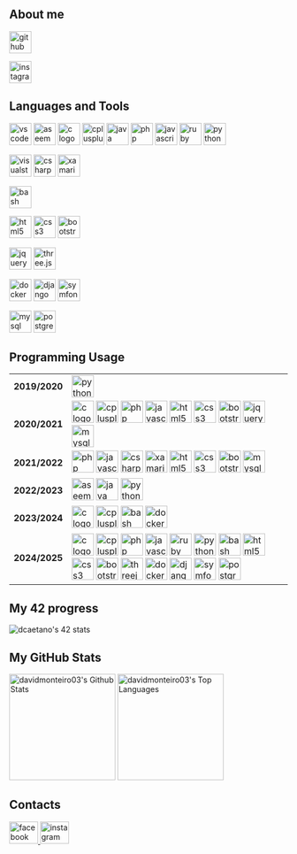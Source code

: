 ## About me

<p>
    <a href="https://github.com/davidmonteiro03" target="_blank">
        <img src="https://img.shields.io/badge/GitHub-181717?logo=github&logoColor=white&style=for-the-badge" height="40" alt="github logo" />
    </a>
</p>
<p>
    <a href="https://www.instagram.com/davidmonteiro03/" target="_blank">
        <img src="https://img.shields.io/badge/Instagram-E4405F?logo=instagram&logoColor=white&style=for-the-badge" height="40" alt="instagram logo" />
    </a>
</p>

## Languages and Tools

<p>
    <img src="https://img.shields.io/badge/Visual%20Studio%20Code-007ACC?style=for-the-badge&logo=vscode&logoColor=white" height="40" alt="vscode logo" />
    <img src="https://simpleicons.org/icons/assemblyscript.svg" height="40" alt="aseembly logo"/>
    <img src="https://cdn.jsdelivr.net/gh/devicons/devicon/icons/c/c-original.svg" height="40" alt="c logo"/>
    <img src="https://cdn.jsdelivr.net/gh/devicons/devicon/icons/cplusplus/cplusplus-original.svg" height="40" alt="cplusplus logo"/>
    <img src="https://cdn.jsdelivr.net/gh/devicons/devicon/icons/java/java-original-wordmark.svg" height="40" alt="java logo"/>
    <img src="https://cdn.jsdelivr.net/gh/devicons/devicon/icons/php/php-original.svg" height="40" alt="php logo"/>
    <img src="https://cdn.jsdelivr.net/gh/devicons/devicon/icons/javascript/javascript-original.svg" height="40" alt="javascript logo"/>
    <img src="https://cdn.jsdelivr.net/gh/devicons/devicon/icons/ruby/ruby-original.svg" height="40" alt="ruby logo"/>
    <img src="https://cdn.jsdelivr.net/gh/devicons/devicon/icons/python/python-original-wordmark.svg" height="40" alt="python logo"/>
</p>

<p>
    <img src="https://img.shields.io/badge/Visual%20Studio-5C2D91?style=for-the-badge" height="40" alt="visualstudio logo"/>
    <img src="https://cdn.jsdelivr.net/gh/devicons/devicon/icons/csharp/csharp-original.svg" height="40" alt="csharp logo"/>
    <img src="https://cdn.jsdelivr.net/gh/devicons/devicon/icons/xamarin/xamarin-original.svg" height="40" alt="xamarin logo"/>
</p>

<p>
    <img src="https://img.shields.io/badge/Bash-4EAA25?style=for-the-badge&logo=gnubash&logoColor=white" height="40" alt="bash logo"/>
</p>

<p>
    <img src="https://img.shields.io/badge/HTML5-E34F26?style=for-the-badge&logo=html5&logoColor=white" height="40" alt="html5 logo"/>
    <img src="https://img.shields.io/badge/CSS3-1572B6?style=for-the-badge&logo=css3&logoColor=white" height="40" alt="css3 logo"/>
    <img src="https://img.shields.io/badge/Bootstrap-7952B3?style=for-the-badge&logo=bootstrap&logoColor=white" height="40" alt="bootstrap logo"/>
</p>

<p>
    <img src="https://img.shields.io/badge/jQuery-0769AD?style=for-the-badge&logo=jquery&logoColor=white" height="40" alt="jquery logo"/>
    <img src="https://img.shields.io/badge/Three.js-000000?style=for-the-badge&logo=three.js&logoColor=white" height="40" alt="three.js logo"/>
</p>

<p>
    <img src="https://img.shields.io/badge/Docker-2496ED?style=for-the-badge&logo=docker&logoColor=white" height="40" alt="docker logo"/>
    <img src="https://img.shields.io/badge/Django-092E20?style=for-the-badge&logo=django&logoColor=white" height="40" alt="django logo"/>
    <img src="https://img.shields.io/badge/Symfony-000000?style=for-the-badge&logo=symfony&logoColor=white" height="40" alt="symfony logo"/>
</p>

<p>
    <img src="https://img.shields.io/badge/MySQL-1572B6?style=for-the-badge&logo=mysql&logoColor=white" height="40" alt="mysql logo"/>
    <img src="https://img.shields.io/badge/PostgreSQL-4169E1?style=for-the-badge&logo=postgresql&logoColor=white" height="40" alt="postgresql logo"/>
</p>

## Programming Usage

<table>
    <!-- 2019/2020 -->
    <tr>
        <td><b>2019/2020</b></td>
        <td>
            <img src="https://cdn.jsdelivr.net/gh/devicons/devicon/icons/python/python-original-wordmark.svg" height="40" alt="python logo"/>
        </td>
    </tr>
    <!-- 2020/2021 -->
    <tr>
        <td><b>2020/2021</b></td>
        <td>
            <img src="https://cdn.jsdelivr.net/gh/devicons/devicon/icons/c/c-original.svg" height="40" alt="c logo"/>
            <img src="https://cdn.jsdelivr.net/gh/devicons/devicon/icons/cplusplus/cplusplus-original.svg" height="40" alt="cplusplus logo"/>
            <img src="https://cdn.jsdelivr.net/gh/devicons/devicon/icons/php/php-original.svg" height="40" alt="php logo"/>
            <img src="https://cdn.jsdelivr.net/gh/devicons/devicon/icons/javascript/javascript-original.svg" height="40" alt="javascript logo"/>
            <img src="https://cdn.jsdelivr.net/gh/devicons/devicon/icons/html5/html5-original-wordmark.svg" height="40" alt="html5 logo"/>
            <img src="https://cdn.jsdelivr.net/gh/devicons/devicon/icons/css3/css3-original-wordmark.svg" height="40" alt="css3 logo"/>
            <img src="https://cdn.jsdelivr.net/gh/devicons/devicon/icons/bootstrap/bootstrap-plain-wordmark.svg" height="40" alt="bootstrap logo"/>
            <img src="https://cdn.jsdelivr.net/gh/devicons/devicon/icons/jquery/jquery-original-wordmark.svg" height="40" alt="jquery logo"/>
            <img src="https://cdn.jsdelivr.net/gh/devicons/devicon/icons/mysql/mysql-original-wordmark.svg" height="40" alt="mysql logo"/>
        </td>
    </tr>
    <!-- 2021/2022 -->
    <tr>
        <td><b>2021/2022</b></td>
        <td>
            <img src="https://cdn.jsdelivr.net/gh/devicons/devicon/icons/php/php-original.svg" height="40" alt="php logo"/>
            <img src="https://cdn.jsdelivr.net/gh/devicons/devicon/icons/javascript/javascript-original.svg" height="40" alt="javascript logo"/>
            <img src="https://cdn.jsdelivr.net/gh/devicons/devicon/icons/csharp/csharp-original.svg" height="40" alt="csharp logo"/>
            <img src="https://cdn.jsdelivr.net/gh/devicons/devicon/icons/xamarin/xamarin-original.svg" height="40" alt="xamarin logo"/>
            <img src="https://cdn.jsdelivr.net/gh/devicons/devicon/icons/html5/html5-original-wordmark.svg" height="40" alt="html5 logo"/>
            <img src="https://cdn.jsdelivr.net/gh/devicons/devicon/icons/css3/css3-original-wordmark.svg" height="40" alt="css3 logo"/>
            <img src="https://cdn.jsdelivr.net/gh/devicons/devicon/icons/bootstrap/bootstrap-plain-wordmark.svg" height="40" alt="bootstrap logo"/>
            <img src="https://cdn.jsdelivr.net/gh/devicons/devicon/icons/mysql/mysql-original-wordmark.svg" height="40" alt="mysql logo"/>
        </td>
    </tr>
    <!-- 2022/2023 -->
    <tr>
        <td><b>2022/2023</b></td>
        <td>
            <img src="https://simpleicons.org/icons/assemblyscript.svg" height="40" alt="aseembly logo"/>
            <img src="https://cdn.jsdelivr.net/gh/devicons/devicon/icons/java/java-original-wordmark.svg" height="40" alt="java logo"/>
            <img src="https://cdn.jsdelivr.net/gh/devicons/devicon/icons/python/python-original-wordmark.svg" height="40" alt="python logo"/>
        </td>
    </tr>
    <!-- 2023/2024 -->
    <tr>
        <td><b>2023/2024</b></td>
        <td>
            <img src="https://cdn.jsdelivr.net/gh/devicons/devicon/icons/c/c-original.svg" height="40" alt="c logo"/>
            <img src="https://cdn.jsdelivr.net/gh/devicons/devicon/icons/cplusplus/cplusplus-original.svg" height="40" alt="cplusplus logo"/>
            <img src="https://cdn.jsdelivr.net/gh/devicons/devicon/icons/bash/bash-original.svg" height="40" alt="bash logo"/>
            <img src="https://cdn.jsdelivr.net/gh/devicons/devicon/icons/docker/docker-original.svg" height="40" alt="docker logo"/>
        </td>
    </tr>
    <!-- 2024/2025 -->
    <tr>
        <td><b>2024/2025</b></td>
        <td>
            <img src="https://cdn.jsdelivr.net/gh/devicons/devicon/icons/c/c-original.svg" height="40" alt="c logo"/>
            <img src="https://cdn.jsdelivr.net/gh/devicons/devicon/icons/cplusplus/cplusplus-original.svg" height="40" alt="cplusplus logo"/>
            <img src="https://cdn.jsdelivr.net/gh/devicons/devicon/icons/php/php-original.svg" height="40" alt="php logo"/>
            <img src="https://cdn.jsdelivr.net/gh/devicons/devicon/icons/javascript/javascript-original.svg" height="40" alt="javascript logo"/>
            <img src="https://cdn.jsdelivr.net/gh/devicons/devicon/icons/ruby/ruby-original.svg" height="40" alt="ruby logo"/>
            <img src="https://cdn.jsdelivr.net/gh/devicons/devicon/icons/python/python-original-wordmark.svg" height="40" alt="python logo"/>
            <img src="https://cdn.jsdelivr.net/gh/devicons/devicon/icons/bash/bash-original.svg" height="40" alt="bash logo"/>
            <img src="https://cdn.jsdelivr.net/gh/devicons/devicon/icons/html5/html5-original-wordmark.svg" height="40" alt="html5 logo"/>
            <img src="https://cdn.jsdelivr.net/gh/devicons/devicon/icons/css3/css3-original-wordmark.svg" height="40" alt="css3 logo"/>
            <img src="https://cdn.jsdelivr.net/gh/devicons/devicon/icons/bootstrap/bootstrap-plain-wordmark.svg" height="40" alt="bootstrap logo"/>
            <img src="https://cdn.jsdelivr.net/gh/devicons/devicon@latest/icons/threejs/threejs-original.svg" height="40" alt="threejs logo"/>
            <img src="https://cdn.jsdelivr.net/gh/devicons/devicon/icons/docker/docker-original.svg" height="40" alt="docker logo"/>
            <img src="https://cdn.jsdelivr.net/gh/devicons/devicon/icons/django/django-plain.svg" height="40" alt="django logo"/>
            <img src="https://cdn.jsdelivr.net/gh/devicons/devicon@latest/icons/symfony/symfony-original.svg"  height="40" alt="symfony logo"/>
            <img src="https://cdn.jsdelivr.net/gh/devicons/devicon@latest/icons/postgresql/postgresql-original.svg" height="40" alt="postgresql logo"/>
        </td>
    </tr>
</table>

## My 42 progress

<p>
    <img src="https://badge.mediaplus.ma/binary/dcaetano?1337Badge=off&UM6P=off" alt="dcaetano's 42 stats" />
</p>

## My GitHub Stats

<p>
    <img alt="davidmonteiro03's Github Stats" src="https://denvercoder1-github-readme-stats.vercel.app/api/?username=davidmonteiro03&show_icons=true&include_all_commits=true&count_private=true&theme=react&hide_border=true&bg_color=172f45&title_color=b1c2d3&icon_color=2d7cc5" height="192px"/>
    <img alt="davidmonteiro03's Top Languages" src="https://denvercoder1-github-readme-stats.vercel.app/api/top-langs/?username=davidmonteiro03&langs_count=20&layout=compact&theme=react&hide_border=true&bg_color=172f45&title_color=b1c2d3&icon_color=2d7cc5&hide=Jupyter%20Notebook,Roff" height="192px"/>
</p>

## Contacts

<p align="left">
    <a href="https://fb.com/david.monteiro.3304" target="blank">
        <img src="https://cdn.jsdelivr.net/gh/devicons/devicon/icons/facebook/facebook-original.svg" width="52" height="40" alt="facebook logo"  />
    </a>
    <a href="https://instagram.com/davidmonteiro03" target="blank">
        <img src="https://raw.githubusercontent.com/maurodesouza/profile-readme-generator/master/src/assets/icons/social/instagram/default.svg" width="52" height="40" alt="instagram logo"  />
    </a>
</p>

